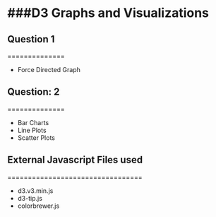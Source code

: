 ###D3 Graphs and Visualizations
================================

## Question 1
==============
* Force Directed Graph

## Question: 2
==============
* Bar Charts
* Line Plots
* Scatter Plots

## External Javascript Files used
=================================
* d3.v3.min.js
* d3-tip.js  
* colorbrewer.js    

